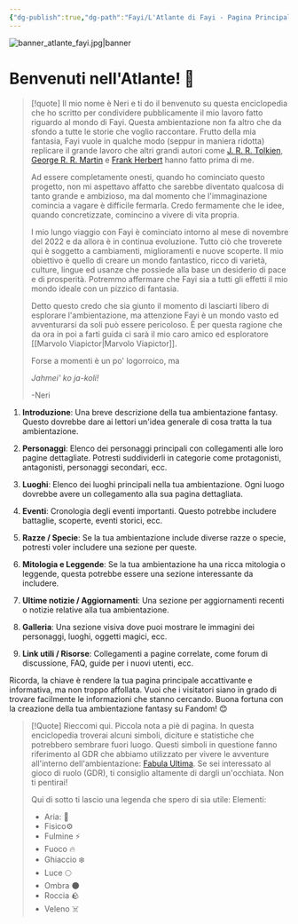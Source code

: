 ```yaml
---
{"dg-publish":true,"dg-path":"Fayi/L'Atlante di Fayi - Pagina Principale.md","permalink":"/fayi/l-atlante-di-fayi-pagina-principale/","tags":["gardenEntry"]}
---
```



![banner_atlante_fayi.jpg|banner](/img/user/Allegati/Banner/banner_atlante_fayi.jpg)

# Benvenuti nell'Atlante! 🗿

<div class="two-columns">

>[!quote]
>Il mio nome è Neri e ti do il benvenuto su questa enciclopedia che ho scritto per condividere pubblicamente il mio lavoro fatto riguardo al mondo di Fayi. Questa ambientazione non fa altro che da sfondo a tutte le storie che voglio raccontare. Frutto della mia fantasia, Fayi vuole in qualche modo (seppur in maniera ridotta) replicare il grande lavoro che altri grandi autori come [J. R. R. Tolkien](https://it.wikipedia.org/wiki/J._R._R._Tolkien), [George R. R. Martin](https://it.wikipedia.org/wiki/George_R._R._Martin) e [Frank Herbert](https://it.wikipedia.org/wiki/Frank_Herbert) hanno fatto prima di me. 
>
>Ad essere completamente onesti, quando ho cominciato questo progetto, non mi aspettavo affatto che sarebbe diventato qualcosa di tanto grande e ambizioso, ma dal momento che l'immaginazione comincia a vagare è difficile fermarla. Credo fermamente che le idee, quando concretizzate, comincino a vivere di vita propria.
>
>l mio lungo viaggio con Fayi è cominciato intorno al mese di novembre del 2022 e da allora è in continua evoluzione. Tutto ciò che troverete qui è soggetto a cambiamenti, miglioramenti e nuove scoperte. Il mio obiettivo è quello di creare un mondo fantastico, ricco di varietà, culture, lingue ed usanze che possiede alla base un desiderio di pace e di prosperità. Potremmo affermare che Fayi sia a tutti gli effetti il mio mondo ideale con un pizzico di fantasia.
>
>Detto questo credo che sia giunto il momento di lasciarti libero di esplorare l'ambientazione, ma attenzione Fayi è un mondo vasto ed avventurarsi da soli può essere pericoloso. È per questa ragione che da ora in poi a farti guida ci sarà il mio caro amico ed esploratore [[Marvolo Viapictor\|Marvolo Viapictor]]. 
>
>Forse a momenti è un po' logorroico, ma 
>
>*Jahmei' ko ja-koli!*
>
>\-Neri

1. **Introduzione**: Una breve descrizione della tua ambientazione fantasy. Questo dovrebbe dare ai lettori un'idea generale di cosa tratta la tua ambientazione.

2. **Personaggi**: Elenco dei personaggi principali con collegamenti alle loro pagine dettagliate. Potresti suddividerli in categorie come protagonisti, antagonisti, personaggi secondari, ecc.

3. **Luoghi**: Elenco dei luoghi principali nella tua ambientazione. Ogni luogo dovrebbe avere un collegamento alla sua pagina dettagliata.

4. **Eventi**: Cronologia degli eventi importanti. Questo potrebbe includere battaglie, scoperte, eventi storici, ecc.

5. **Razze / Specie**: Se la tua ambientazione include diverse razze o specie, potresti voler includere una sezione per queste.

6. **Mitologia e Leggende**: Se la tua ambientazione ha una ricca mitologia o leggende, questa potrebbe essere una sezione interessante da includere.

7. **Ultime notizie / Aggiornamenti**: Una sezione per aggiornamenti recenti o notizie relative alla tua ambientazione.

8. **Galleria**: Una sezione visiva dove puoi mostrare le immagini dei personaggi, luoghi, oggetti magici, ecc.

9. **Link utili / Risorse**: Collegamenti a pagine correlate, come forum di discussione, FAQ, guide per i nuovi utenti, ecc.

Ricorda, la chiave è rendere la tua pagina principale accattivante e informativa, ma non troppo affollata. Vuoi che i visitatori siano in grado di trovare facilmente le informazioni che stanno cercando. Buona fortuna con la creazione della tua ambientazione fantasy su Fandom! 😊


>[!Quote]
>Rieccomi qui.
>Piccola nota a piè di pagina. In questa enciclopedia troverai alcuni simboli, diciture e statistiche che potrebbero sembrare fuori luogo. Questi simboli in questione fanno riferimento al GDR che abbiamo utilizzato per vivere le avventure all'interno dell'ambientazione: [Fabula Ultima](https://www.needgames.it/giochi/fabula-ultima/). Se sei interessato al gioco di ruolo (GDR), ti consiglio altamente di dargli un'occhiata. Non ti pentirai!
>
>Qui di sotto ti lascio una legenda che spero di sia utile:
>Elementi:
>	- Aria: 🪽
>	-  Fisico⚙️ 
>	- Fulmine ⚡ 
>	- Fuoco 🔥 
>	- Ghiaccio ❄️ 
>	- Luce 🌕 
>	- Ombra 🌑 
>	- Roccia 🪨 
>	- Veleno ☠️ 


</div>